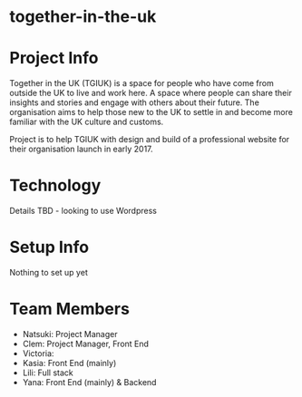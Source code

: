 # together-in-the-uk

# Project Info
Together in the UK (TGIUK) is a space for people who have come from outside the UK to live and work here. A space where people can share their insights and stories and engage with others about their future. The organisation aims to help those new to the UK to settle in and become more familiar with the UK culture and customs.

Project is to help TGIUK with design and build of a professional website for their organisation launch in early 2017.

# Technology
Details TBD - looking to use Wordpress

# Setup Info
Nothing to set up yet

# Team Members
* Natsuki: Project Manager
* Clem: Project Manager, Front End
* Victoria:
* Kasia: Front End (mainly)
* Lili: Full stack
* Yana: Front End (mainly) & Backend
